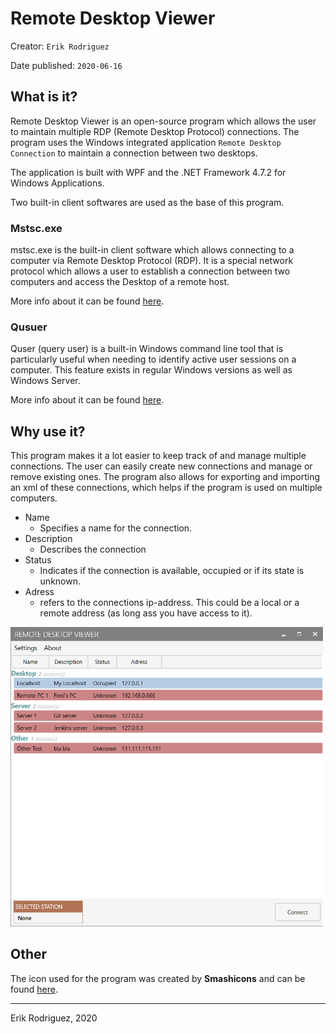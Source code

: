 # Remote Desktop Viewer
Creator: `Erik Rodriguez`

Date published: `2020-06-16`


## What is it?
Remote Desktop Viewer is an open-source program which allows the user to maintain multiple RDP (Remote Desktop Protocol) connections. The program uses the Windows integrated application `Remote Desktop Connection` to maintain a connection between two desktops.

The application is built with WPF and the .NET Framework 4.7.2 for Windows Applications.

Two built-in client softwares are used as the base of this program.

### Mstsc.exe
mstsc.exe is the built-in client software which allows connecting to a computer via Remote Desktop Protocol (RDP). It is a special network protocol which allows a user to establish a connection between two computers and access the Desktop of a remote host. 

More info about it can be found [here](https://winaero.com/blog/mstsc-exe-command-line-arguments/#:~:text=Remote%20Desktop%20(mstsc.exe)%20Command%20Line%20Arguments,Desktop%20of%20a%20remote%20host.).

### Qusuer
Quser (query user) is a built-in Windows command line tool that is particularly useful when needing to identify active user sessions on a computer.  This feature exists in regular Windows versions as well as Windows Server.

More info about it can be found [here](https://qtechbabble.wordpress.com/2017/04/07/use-quser-to-view-which-accounts-are-logged-inremoted-in-to-a-computer/).

## Why use it?
This program makes it a lot easier to keep track of and manage multiple connections. The user can easily create new connections and manage or remove existing ones. The program also allows for exporting and importing an xml of these connections, which helps if the program is used on multiple computers.

- Name
  - Specifies a name for the connection.
- Description
  - Describes the connection
- Status
  - Indicates if the connection is available, occupied or if its state is unknown.
- Adress
  - refers to the connections ip-address. This could be a local or a remote address (as long ass you have access to it).

<img src="./Images/RDV_Image.png" alt="drawing" width="500" heigth="500"/>


## Other 

The icon used for the program was created by **Smashicons** and can be found [here](https://www.flaticon.com/free-icon/screens_2489379).

___
Erik Rodriguez, 2020

